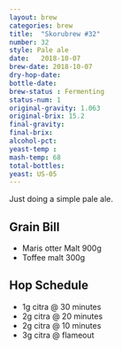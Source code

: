 ```yaml
---
layout: brew
categories: brew
title:  "Skorubrew #32"
number: 32
style: Pale ale
date:   2018-10-07
brew-date: 2018-10-07
dry-hop-date: 
bottle-date: 
brew-status : Fermenting
status-num: 1
original-gravity: 1.063
original-brix: 15.2
final-gravity: 
final-brix: 
alcohol-pct: 
yeast-temp : 
mash-temp: 68
total-bottles: 
yeast: US-05
---
```


Just doing a simple pale ale.

Grain Bill
-----

* Maris otter Malt 900g
* Toffee malt 300g


Hop Schedule
-------------
* 1g citra @ 30 minutes
* 2g citra @ 20 minutes
* 2g citra @ 10 minutes
* 3g citra @ flameout

